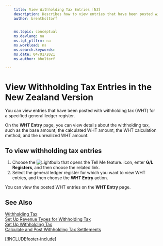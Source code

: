 ```yaml
---
    title: View Withholding Tax Entries [NZ]
    description: Describes how to view entries that have been posted with withholding tax (WHT) for a specified general ledger register in the New Zealand version.
    author: brentholtorf

    
    ms.topic: conceptual
    ms.devlang: na
    ms.tgt_pltfrm: na
    ms.workload: na
    ms.search.keywords:
    ms.date: 04/01/2021
    ms.author: bholtorf

---
```

# View Withholding Tax Entries in the New Zealand Version

You can view entries that have been posted with withholding tax (WHT) for a specified general ledger register.  

On the **WHT Entry** page, you can view details about the withholding tax, such as the base amount, the calculated WHT amount, the WHT calculation method, and the unrealized WHT amount.  

## To view withholding tax entries  
1.  Choose the ![Lightbulb that opens the Tell Me feature.](../../media/ui-search/search_small.png "Tell me what you want to do") icon, enter **G/L Registers**, and then choose the related link.  
2.  Select the general ledger register for which you want to view WHT entries, and then choose the **WHT Entry** action.  

You can view the posted WHT entries on the **WHT Entry** page.  

## See Also  
[Withholding Tax](withholding-tax.md)   
[Set Up Revenue Types for Withholding Tax](how-to-set-up-revenue-types-for-withholding-tax.md)   
[Set Up Withholding Tax](how-to-set-up-withholding-tax.md)   
[Calculate and Post Withholding Tax Settlements](how-to-calculate-and-post-withholding-tax-settlements.md)


[!INCLUDE[footer-include](../../includes/footer-banner.md)]